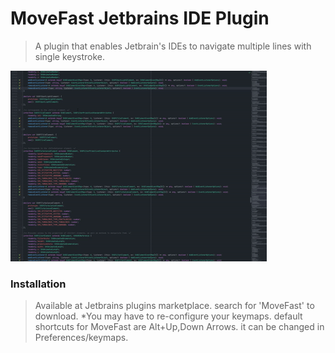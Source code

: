 # MoveFast Jetbrains IDE Plugin
> A plugin that enables Jetbrain's IDEs to navigate multiple lines with single keystroke.

![](./index.gif)

### Installation
>Available at Jetbrains plugins marketplace. search for 'MoveFast' to download.
>*You may have to re-configure your keymaps. default shortcuts for MoveFast are Alt+Up,Down Arrows. it can be changed in Preferences/keymaps.
